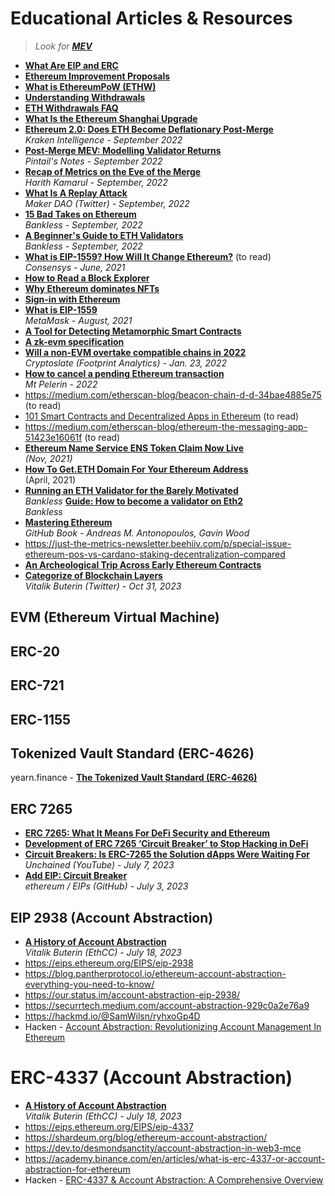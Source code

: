 # Educational Articles & Resources

> _Look for [**MEV**](https://github.com/Inside-the-Blocks/Education/blob/main/Maximal%20Extractable%20Value.md)_

- [**What Are EIP and ERC**](https://shardeum.org/blog/eip-and-erc/)
- [**Ethereum Improvement Proposals**](https://eips.ethereum.org/all)
- **[What is EthereumPoW (ETHW)](https://www.coingecko.com/learn/what-is-ethereumpow-ethw)**
- **[Understanding Withdrawals](https://www.attestant.io/posts/understanding-withdrawals/)**
- **[ETH Withdrawals FAQ](https://notes.ethereum.org/@launchpad/withdrawals-faq)**
- **[What Is the Ethereum Shanghai Upgrade](https://www.investopedia.com/what-is-the-ethereum-shanghai-upgrade-7099021)**
- [**Ethereum 2.0: Does ETH Become Deflationary Post-Merge**](https://docsend.com/view/e23q5rzatysqinm2)
  <br/>*Kraken Intelligence - September 2022*
- **[Post-Merge MEV: Modelling Validator Returns](https://pintail.xyz/posts/post-merge-mev/)**
  <br/>*Pintail's Notes - September 2022*
- **[Recap of Metrics on the Eve of the Merge](https://medium.com/etherscan-blog/recap-of-metrics-on-the-eve-of-the-merge-169865025f73)**
  <br/>*Harith Kamarul - September, 2022*
- **[What Is A Replay Attack](https://twitter.com/MakerDAO/status/1567953179333066753)**
  <br/>*Maker DAO (Twitter) - September, 2022*
- **[15 Bad Takes on Ethereum](https://newsletter.banklesshq.com/p/15-bad-takes-on-ethereum)**
  <br/>*Bankless -  September, 2022*
- **[A Beginner's Guide to ETH Validators](https://newsletter.banklesshq.com/p/a-beginners-guide-to-eth-validators)**
  <br/>*Bankless -  September, 2022*
- **[What is EIP-1559? How Will It Change Ethereum?](https://consensys.net/blog/quorum/what-is-eip-1559-how-will-it-change-ethereum/?utm_source=substack&utm_medium=email)** (to read)
  <br/>*Consensys - June, 2021*
- **[How to Read a Block Explorer](https://decrypt.co/resources/how-to-read-block-explorer)**
- **[Why Ethereum dominates NFTs](https://metaversal.banklesshq.com/p/why-ethereum-dominates-nfts?s=r)**
- **[Sign-in with Ethereum](https://newsletter.banklesshq.com/p/sign-in-with-ethereum)**
- **[What is EIP-1559](https://metamask.io/1559/)**
  <br/>*MetaMask - August, 2021*
- **[A Tool for Detecting Metamorphic Smart Contracts](https://a16zcrypto.com/metamorphic-smart-contract-detector-tool/)**
- **[A zk-evm specification](https://ethresear.ch/t/a-zk-evm-specification/11549)**
- **[Will a non-EVM overtake compatible chains in 2022](https://cryptoslate.com/will-a-non-evm-overtake-compatible-chains-in-2022/)**
  <br/>_Cryptoslate (Footprint Analytics) - Jan. 23, 2022_
- **[How to cancel a pending Ethereum transaction](https://www.mtpelerin.com/faq/how-to-cancel-a-pending-ethereum-transaction)**
  <br/>*Mt Pelerin - 2022*
- https://medium.com/etherscan-blog/beacon-chain-d-d-34bae4885e75 (to read)
- [101 Smart Contracts and Decentralized Apps in Ethereum](https://auth0.com/blog/101-smart-contracts-and-decentralized-apps-in-ethereum/) (to read)
- https://medium.com/etherscan-blog/ethereum-the-messaging-app-51423e16061f (to read)
- **[Ethereum Name Service ENS Token Claim Now Live](https://dappradar.com/blog/ethereum-name-service-ens-token-claim-now-live)**
  <br/>*(Nov, 2021)*
- [**How To Get.ETH Domain For Your Ethereum Address**](https://medium.com/coinmonks/how-to-get-eth-domain-for-your-ethereum-address-b28013b61efe)
  <br/>(April, 2021)
- **[Running an ETH Validator for the Barely Motivated](https://newsletter.banklesshq.com/p/running-an-eth-validator-for-the)**
  <br/>*Bankless*
**[Guide: How to become a validator on Eth2](https://newsletter.banklesshq.com/p/-guide-how-to-become-a-validator)**
  <br/>*Bankless*
- **[Mastering Ethereum](https://github.com/ethereumbook/ethereumbook)**
  <br/>_GitHub Book - Andreas M. Antonopoulos, Gavin Wood_
- https://just-the-metrics-newsletter.beehiiv.com/p/special-issue-ethereum-pos-vs-cardano-staking-decentralization-compared
- **[An Archeological Trip Across Early Ethereum Contracts](https://medium.com/etherscan-blog/an-archeological-trip-across-early-ethereum-contracts-232b0de33f8)**
-  [**Categorize of Blockchain Layers**](https://twitter.com/VitalikButerin/status/1719242301292110030)
  <br/>_Vitalik Buterin (Twitter) - Oct 31, 2023_

## EVM (Ethereum Virtual Machine)

## ERC-20

## ERC-721

## ERC-1155

## Tokenized Vault Standard (ERC-4626)
yearn.finance - [**The Tokenized Vault Standard (ERC-4626)**](https://twitter.com/yearnfi/status/1511444220850184197)

## ERC 7265
- [**ERC 7265: What It Means For DeFi Security and Ethereum**](https://coinmarketcap.com/community/articles/64a56a76306a5550d3355836/)
- [**Development of ERC 7265 ‘Circuit Breaker’ to Stop Hacking in DeFi**](https://medium.com/@jessicadoosan02/development-of-erc-7265-circuit-breaker-to-stop-hacking-in-defi-dc7f8e44bf51)
- [**Circuit Breakers: Is ERC-7265 the Solution dApps Were Waiting For**](https://www.youtube.com/watch?v=exyQFCKDOyM)
  <br/>_Unchained (YouTube) - July 7, 2023_
- [**Add EIP: Circuit Breaker**](https://github.com/ethereum/EIPs/pull/7265)
  <br/>_ethereum / EIPs (GitHub) - July 3, 2023_

## EIP 2938 (Account Abstraction)
- [**A History of Account Abstraction**](https://www.youtube.com/watch?v=iLf8qpOmxQc)
  <br/>_Vitalik Buterin (EthCC) - July 18, 2023_
- https://eips.ethereum.org/EIPS/eip-2938
- https://blog.pantherprotocol.io/ethereum-account-abstraction-everything-you-need-to-know/
- https://our.status.im/account-abstraction-eip-2938/
- https://securrtech.medium.com/account-abstraction-929c0a2e76a9
- https://hackmd.io/@SamWilsn/ryhxoGp4D
- Hacken - [Account Abstraction: Revolutionizing Account Management In Ethereum](https://hacken.io/discover/account-abstraction/)

# ERC-4337 (Account Abstraction)
- [**A History of Account Abstraction**](https://www.youtube.com/watch?v=iLf8qpOmxQc)
  <br/>_Vitalik Buterin (EthCC) - July 18, 2023_
- https://eips.ethereum.org/EIPS/eip-4337
- https://shardeum.org/blog/ethereum-account-abstraction/
- https://dev.to/desmondsanctity/account-abstraction-in-web3-mce
- https://academy.binance.com/en/articles/what-is-erc-4337-or-account-abstraction-for-ethereum
- Hacken - [ERC-4337 & Account Abstraction: A Comprehensive Overview](https://hacken.io/discover/erc-4337-account-abstraction/)
